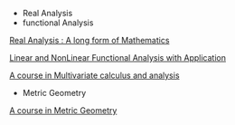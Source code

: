* Real Analysis 
* functional Analysis

[Real Analysis : A long form of Mathematics](https://www.amazon.com/dp/1724510126/ref=rdr_ext_sb_ti_hist_1)


[Linear and NonLinear Functional Analysis with Application](https://www.amazon.com/Linear-Nonlinear-Functional-Analysis-Applications/dp/1611972582/ref=sr_1_1?keywords=linear+and+nonlinear+functional+analysis+with+application&qid=1561123467&s=gateway&sr=8-1)

[A course in Multivariate calculus and analysis](https://www.amazon.com/dp/1441916202/ref=rdr_ext_sb_ti_hist_2)


* Metric Geometry

[A course in Metric Geometry](https://books.google.com.tr/books?id=dRmIAwAAQBAJ&printsec=frontcover&source=gbs_ge_summary_r&cad=0#v=onepage&q&f=false)

